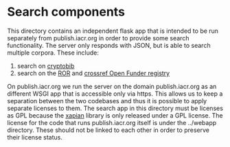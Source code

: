 # Search components

This directory contains an independent flask app that is intended
to be run separately from publish.iacr.org in order to provide 
some search functionality. The server only responds with JSON,
but is able to search multiple corpora. These include:
1. search on [cryptobib](https://github.com/cryptobib/)
2. search on the [ROR](https://ror.org/) and
[crossref Open Funder registry](https://www.crossref.org/documentation/funder-registry/accessing-the-funder-registry/)

On publish.iacr.org we run the server on the domain publish.iacr.org
as an different WSGI app that is accessible only via https. This
allows us to keep a separation between the two codebases and thus it
is possible to apply separate licenses to them. The search app in this
directory must be licenses as GPL because the
[xapian](https://xapian.org) library is only released under a GPL
license. The license for the code that runs publish.iacr.org itself is
under the ../webapp directory.  These should not be linked to each
other in order to preserve their license status.



